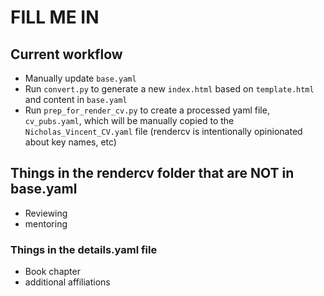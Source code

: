 # FILL ME IN


## Current workflow

- Manually update `base.yaml`
- Run `convert.py` to generate a new `index.html` based on `template.html` and content in `base.yaml`
- Run `prep_for_render_cv.py` to create a processed yaml file, `cv_pubs.yaml`, which will be manually copied to the `Nicholas_Vincent_CV.yaml` file (rendercv is intentionally opinionated about key names, etc)


## Things in the rendercv folder that are NOT in base.yaml

- Reviewing
- mentoring

### Things in the details.yaml file

- Book chapter
- additional affiliations
